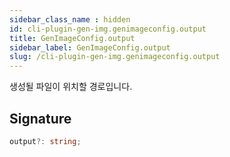 ```yaml
---
sidebar_class_name : hidden
id: cli-plugin-gen-img.genimageconfig.output
title: GenImageConfig.output
sidebar_label: GenImageConfig.output
slug: /cli-plugin-gen-img.genimageconfig.output
---
```






생성될 파일이 위치할 경로입니다.

## Signature

```typescript
output?: string;
```
